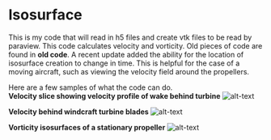 # Isosurface
This is my code that will read in h5 files and create vtk files to be read by paraview. This code calculates velocity and vorticity. Old pieces of code are found in **old code**. A recent update added the ability for the location of isosurface creation to change in time. This is helpful for the case of a moving aircraft, such as viewing the velocity field around the propellers. 

Here are a few samples of what the code can do.\
**Velocity slice showing velocity profile of wake behind turbine**
![alt-text](https://github.com/gdevenport/Isosurface/blob/main/media/front_side.gif)

**Velocity behind windcraft turbine blades**
![alt-text](https://github.com/gdevenport/Isosurface/blob/main/media/velocity_front.gif)

**Vorticity isosurfaces of a stationary propeller**
![alt-text](https://github.com/gdevenport/Isosurface/blob/main/media/tips_tubes_vorticity.gif)